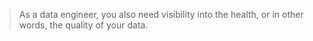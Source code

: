 > As a data engineer, you also need visibility into the health, or in other words, the quality of your data.